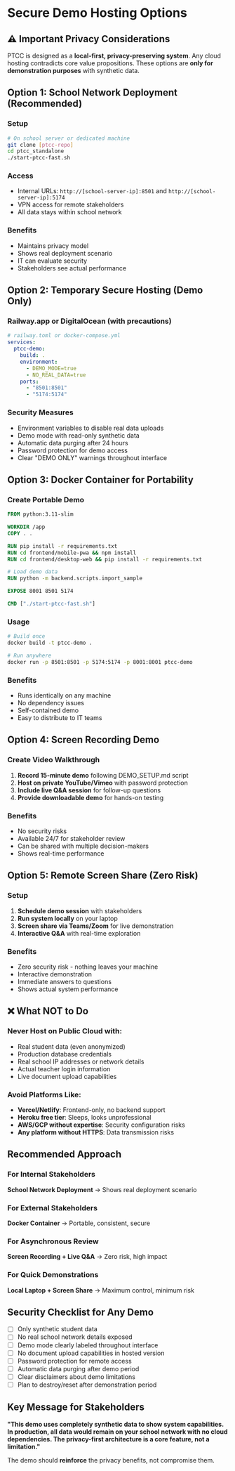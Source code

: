 # Secure Demo Hosting Options

## ⚠️ Important Privacy Considerations

PTCC is designed as a **local-first, privacy-preserving system**. Any cloud hosting contradicts core value propositions. These options are **only for demonstration purposes** with synthetic data.

## Option 1: School Network Deployment (Recommended)

### Setup
```bash
# On school server or dedicated machine
git clone [ptcc-repo]
cd ptcc_standalone
./start-ptcc-fast.sh
```

### Access
- Internal URLs: `http://[school-server-ip]:8501` and `http://[school-server-ip]:5174`
- VPN access for remote stakeholders
- All data stays within school network

### Benefits
- Maintains privacy model
- Shows real deployment scenario
- IT can evaluate security
- Stakeholders see actual performance

## Option 2: Temporary Secure Hosting (Demo Only)

### Railway.app or DigitalOcean (with precautions)
```yaml
# railway.toml or docker-compose.yml
services:
  ptcc-demo:
    build: .
    environment:
      - DEMO_MODE=true
      - NO_REAL_DATA=true
    ports:
      - "8501:8501"
      - "5174:5174"
```

### Security Measures
- Environment variables to disable real data uploads
- Demo mode with read-only synthetic data
- Automatic data purging after 24 hours
- Password protection for demo access
- Clear "DEMO ONLY" warnings throughout interface

## Option 3: Docker Container for Portability

### Create Portable Demo
```dockerfile
FROM python:3.11-slim

WORKDIR /app
COPY . .

RUN pip install -r requirements.txt
RUN cd frontend/mobile-pwa && npm install
RUN cd frontend/desktop-web && pip install -r requirements.txt

# Load demo data
RUN python -m backend.scripts.import_sample

EXPOSE 8001 8501 5174

CMD ["./start-ptcc-fast.sh"]
```

### Usage
```bash
# Build once
docker build -t ptcc-demo .

# Run anywhere
docker run -p 8501:8501 -p 5174:5174 -p 8001:8001 ptcc-demo
```

### Benefits
- Runs identically on any machine
- No dependency issues
- Self-contained demo
- Easy to distribute to IT teams

## Option 4: Screen Recording Demo

### Create Video Walkthrough
1. **Record 15-minute demo** following DEMO_SETUP.md script
2. **Host on private YouTube/Vimeo** with password protection
3. **Include live Q&A session** for follow-up questions
4. **Provide downloadable demo** for hands-on testing

### Benefits
- No security risks
- Available 24/7 for stakeholder review
- Can be shared with multiple decision-makers
- Shows real-time performance

## Option 5: Remote Screen Share (Zero Risk)

### Setup
1. **Schedule demo session** with stakeholders
2. **Run system locally** on your laptop
3. **Screen share via Teams/Zoom** for live demonstration
4. **Interactive Q&A** with real-time exploration

### Benefits
- Zero security risk - nothing leaves your machine
- Interactive demonstration
- Immediate answers to questions
- Shows actual system performance

## ❌ What NOT to Do

### Never Host on Public Cloud with:
- Real student data (even anonymized)
- Production database credentials
- Real school IP addresses or network details
- Actual teacher login information
- Live document upload capabilities

### Avoid Platforms Like:
- **Vercel/Netlify**: Frontend-only, no backend support
- **Heroku free tier**: Sleeps, looks unprofessional
- **AWS/GCP without expertise**: Security configuration risks
- **Any platform without HTTPS**: Data transmission risks

## Recommended Approach

### For Internal Stakeholders
**School Network Deployment** → Shows real deployment scenario

### For External Stakeholders  
**Docker Container** → Portable, consistent, secure

### For Asynchronous Review
**Screen Recording + Live Q&A** → Zero risk, high impact

### For Quick Demonstrations
**Local Laptop + Screen Share** → Maximum control, minimum risk

## Security Checklist for Any Demo

- [ ] Only synthetic student data
- [ ] No real school network details exposed
- [ ] Demo mode clearly labeled throughout interface
- [ ] No document upload capabilities in hosted version
- [ ] Password protection for remote access
- [ ] Automatic data purging after demo period
- [ ] Clear disclaimers about demo limitations
- [ ] Plan to destroy/reset after demonstration period

## Key Message for Stakeholders

**"This demo uses completely synthetic data to show system capabilities. In production, all data would remain on your school network with no cloud dependencies. The privacy-first architecture is a core feature, not a limitation."**

The demo should **reinforce** the privacy benefits, not compromise them.